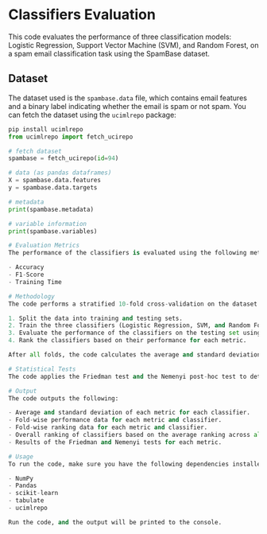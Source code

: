 # Classifiers Evaluation

This code evaluates the performance of three classification models: Logistic Regression, Support Vector Machine (SVM), and Random Forest, on a spam email classification task using the SpamBase dataset.

## Dataset

The dataset used is the `spambase.data` file, which contains email features and a binary label indicating whether the email is spam or not spam. You can fetch the dataset using the `ucimlrepo` package:

```python
pip install ucimlrepo
from ucimlrepo import fetch_ucirepo

# fetch dataset
spambase = fetch_ucirepo(id=94)

# data (as pandas dataframes)
X = spambase.data.features
y = spambase.data.targets

# metadata
print(spambase.metadata)

# variable information
print(spambase.variables)

# Evaluation Metrics
The performance of the classifiers is evaluated using the following metrics:

- Accuracy
- F1-Score
- Training Time

# Methodology
The code performs a stratified 10-fold cross-validation on the dataset. For each fold, the following steps are performed:

1. Split the data into training and testing sets.
2. Train the three classifiers (Logistic Regression, SVM, and Random Forest) on the training set.
3. Evaluate the performance of the classifiers on the testing set using the above metrics.
4. Rank the classifiers based on their performance for each metric.

After all folds, the code calculates the average and standard deviation of each metric across the folds. It also calculates the overall ranking of the classifiers based on the average ranking across all metrics.

# Statistical Tests
The code applies the Friedman test and the Nemenyi post-hoc test to determine if there are significant differences between the classifiers for each metric (accuracy, F1-score, and time). The critical difference for the Nemenyi test is calculated and used to identify pairwise significant differences between classifiers.

# Output
The code outputs the following:

- Average and standard deviation of each metric for each classifier.
- Fold-wise performance data for each metric and classifier.
- Fold-wise ranking data for each metric and classifier.
- Overall ranking of classifiers based on the average ranking across all metrics.
- Results of the Friedman and Nemenyi tests for each metric.

# Usage
To run the code, make sure you have the following dependencies installed:

- NumPy
- Pandas
- scikit-learn
- tabulate
- ucimlrepo

Run the code, and the output will be printed to the console.
